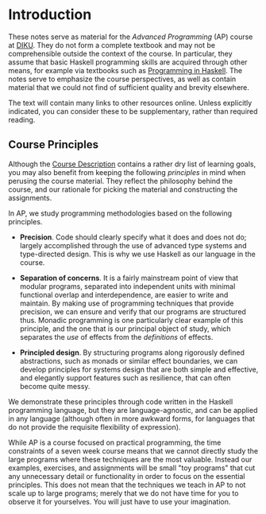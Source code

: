 # Introduction

These notes serve as material for the *Advanced Programming* (AP)
course at [DIKU](https://diku.dk). They do not form a complete
textbook and may not be comprehensible outside the context of the
course. In particular, they assume that basic Haskell programming
skills are acquired through other means, for example via textbooks
such as [Programming in
Haskell](https://www.cs.nott.ac.uk/~pszgmh/pih.html). The notes serve
to emphasize the course perspectives, as well as contain material that
we could not find of sufficient quality and brevity elsewhere.

The text will contain many links to other resources online. Unless
explicitly indicated, you can consider these to be supplementary,
rather than required reading.

## Course Principles

Although the [Course
Description](https://kurser.ku.dk/course/ndaa09013u/2024-2025)
contains a rather dry list of learning goals, you may also benefit
from keeping the following *principles* in mind when perusing the
course material. They reflect the philosophy behind the course, and
our rationale for picking the material and constructing the
assignments.

In AP, we study programming methodologies based on the following
principles.

* **Precision**. Code should clearly specify what it does and does not
  do; largely accomplished through the use of advanced type systems
  and type-directed design. This is why we use Haskell as our language
  in the course.

* **Separation of concerns**. It is a fairly mainstream point of view
  that modular programs, separated into independent units with minimal
  functional overlap and interdependence, are easier to write and
  maintain. By making use of programming techniques that provide
  precision, we can ensure and verify that our programs are structured
  thus. Monadic programming is one particularly clear example of this
  principle, and the one that is our principal object of study, which
  separates the *use* of effects from the *definitions* of effects.

* **Principled design**. By structuring programs along rigorously
  defined abstractions, such as monads or similar effect boundaries,
  we can develop principles for systems design that are both simple
  and effective, and elegantly support features such as resilience,
  that can often become quite messy.

We demonstrate these principles through code written in the Haskell
programming language, but they are language-agnostic, and can be
applied in any language (although often in more awkward forms, for
languages that do not provide the requisite flexibility of
expression).

While AP is a course focused on practical programming, the time
constraints of a seven week course means that we cannot directly study
the large programs where these techniques are the most valuable.
Instead our examples, exercises, and assignments will be small "toy
programs" that cut any unnecessary detail or functionality in order to
focus on the essential principles. This does not mean that the
techniques we teach in AP to not scale up to large programs; merely
that we do not have time for you to observe it for yourselves. You
will just have to use your imagination.
